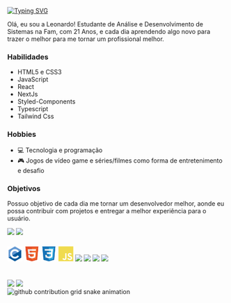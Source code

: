 [![Typing SVG](https://readme-typing-svg.demolab.com?font=Fira+Code&size=26&duration=2000&pause=1000&width=435&lines=Leonardo+Soares+Bomfim+Silva)](https://git.io/typing-svg)

Olá, eu sou a Leonardo! Estudante de Análise e Desenvolvimento de Sistemas na Fam, com 21 Anos, e cada dia aprendendo algo novo para trazer o melhor para me tornar um profissional melhor.

### Habilidades
- HTML5 e CSS3
- JavaScript
- React
- NextJs
- Styled-Components
- Typescript
- Tailwind Css

### Hobbies

- 💻 Tecnologia e programação
- 🎮 Jogos de vídeo game e séries/filmes como forma de entretenimento e desafio

### Objetivos
Possuo objetivo de cada dia me tornar um desenvolvedor melhor, aonde eu possa contribuir com projetos e entregar a melhor experiência para o usuário.
  
<div>
<img height="180em" src="https://github-readme-stats.vercel.app/api?username=leubomfim&bg_color=30,000000,5086FA&title_color=fff&text_color=fff&include_all_commits=true&count_private=true"/>
<img height="180em" src="https://github-readme-stats.vercel.app/api/top-langs/?username=leubomfim&layout=compact&langs_count-16&bg_color=30,5086FA,000000&title_color=fff&text_color=fff"/>
</div>

###

<div>
<img height="35em" src="https://raw.githubusercontent.com/devicons/devicon/master/icons/c/c-original.svg">  
<img height="35em" src="https://raw.githubusercontent.com/devicons/devicon/master/icons/html5/html5-original.svg"/>
<img height="35em" src="https://raw.githubusercontent.com/devicons/devicon/master/icons/css3/css3-original.svg"/>
<img height="35em" src="https://raw.githubusercontent.com/devicons/devicon/master/icons/javascript/javascript-plain.svg">
<img height="35em" src="https://cdn.jsdelivr.net/gh/devicons/devicon@latest/icons/react/react-original.svg" />
<img height="35em" src="https://cdn.jsdelivr.net/gh/devicons/devicon@latest/icons/typescript/typescript-original.svg" />    
<img height="35em" src="https://cdn.jsdelivr.net/gh/devicons/devicon@latest/icons/nextjs/nextjs-original.svg" />      
<img height="35em" src="https://cdn.jsdelivr.net/gh/devicons/devicon@latest/icons/tailwindcss/tailwindcss-original.svg" />
</div>

#

<div>
<!-- <a href="https://nebulosadev.vercel.app/" target="_blank"><img height="30em" src="https://img.shields.io/badge/Meu Portifolio-009900?style=for-the-badge&logo=Portifolio&logoColor=000" target="_blank"></a> -->
<a href ="mailto:leosoares.me@gmail.com" target="_blank"><img height="30em" src="https://img.shields.io/badge/-Gmail-D14836?style=for-the-badge&logo=gmail&logoColor=white" target="_blank" ></a>
<a href="https://www.linkedin.com/in/leonardo-bomfim-/" target="_blank"><img height="30em" src="https://img.shields.io/badge/-LinkedIn-0077B5?style=for-the badge&logo=linkedin&logoColor=white" target="_blank"></a> 
</div>
<picture>
  <source media="(prefers-color-scheme: dark)" srcset="https://raw.githubusercontent.com/leubomfim/leubomfim/output/github-contribution-grid-snake-dark.svg">
  <source media="(prefers-color-scheme: light)" srcset="https://raw.githubusercontent.com/leubomfim/leubomfim/output/github-contribution-grid-snake.svg">
  <img alt="github contribution grid snake animation" src="https://raw.githubusercontent.com/leubomfim/leubomfim/output/github-contribution-grid-snake.svg">
</picture>

